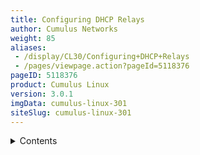 ```yaml
---
title: Configuring DHCP Relays
author: Cumulus Networks
weight: 85
aliases:
 - /display/CL30/Configuring+DHCP+Relays
 - /pages/viewpage.action?pageId=5118376
pageID: 5118376
product: Cumulus Linux
version: 3.0.1
imgData: cumulus-linux-301
siteSlug: cumulus-linux-301
---
```

<details>

You can configure an interface so it can make DHCP relay requests for
IPv4 and IPv6.

To run DHCP for both IPv4 and IPv6, you need to initiate the DHCP relay
and DHCP server twice: once for IPv4 using the `-4` option, and once for
IPv6 using the `-6` option. Following are the configurations on the
host, leaf and DHCP server using the following topology:

{{% imgOld 0 %}}

<summary>Contents </summary>

## <span>Configuring the Relays </span>

Here is the host configuration:

    /etc/network/interfaces
    auto eth1
    iface eth1 inet dhcp
    
    auto eth1
    iface eth1 inet6 dhcp

Here is the leaf configuration:

    cumulus@switch:~$ /usr/sbin/dhcrelay -4 -i swp1 10.0.100.2 -i swp51
    cumulus@switch:~$ /usr/sbin/dhcrelay -6 -l swp1 -u 2001:db8:100::2%swp51

You have to run two independent instances of `dhcrelay`. The `dhcrelay`
feature is part of the `isc-dhcp-relay` services. The format of this
command is below:

    cumulus@switch:~$ /usr/sbin/dhcrelay -4 -i <interface_facing_host> <ip_address_dhcp_server> -i <interface_facing_dhcp_server>
    cumulus@switch:~$ /usr/sbin/dhcrelay -6 -l <interface_facing_host> -u <ip_address_dhcp_server>%<interface_facing_dhcp_server>

See the `man dhcrelay` for more information.

The `systemd` launch scripts can be edited so that the `dhcrelay`
service starts with the switch.

The launch scripts for systemd are located in ` /lib/systemd/system  `.
Edit or create two files as described below:

    cumulus@leaf01:/lib/systemd/system$ cat dhcrelay.service 
    [Unit]
    Description=DHCPv4 Relay Agent Daemon
    Documentation=man:dhcrelay(8)
    After=network-oneline.target networking.service syslog.service
    
    [Service]
    Type=simple
    EnvironmentFile=-/etc/default/isc-dhcp-relay
    # Here, we are expecting the INTF_CMD to contain
    # the -i for each interface specified,
    ExecStart=/usr/sbin/dhcrelay -d -q $INTF_CMD $SERVERS $OPTIONS
    
    [Install]
    WantedBy=multi-user.target

    cumulus@leaf01:/lib/systemd/system$ cat /etc/default/isc-dhcp-relay 
    SERVERS="10.0.100.2"
    
    INTF_CMD="-i swp1 -i swp51"

    cumulus@leaf01:/lib/systemd/system$ cat dhcrelay6.service 
    [Unit]
    Description=DHCPv6 Relay Agent Daemon
    Documentation=man:dhcrelay(8)
    After=network-oneline.target networking.service syslog.service
    
    [Service]
    Type=simple
    EnvironmentFile=-/etc/default/isc-dhcp-relay6
    ExecStart=/usr/sbin/dhcrelay -6 -d -q $INTF_CMD $SERVERS $OPTIONS
    
    [Install]
    WantedBy=multi-user.target

    cumulus@leaf01:/lib/systemd/system$ cat /etc/default/isc-dhcp-relay6 
    SERVERS=" -u 2001:db8:100::2%swp51"
    
    INTF_CMD="-l swp1"

Here is the DHCP server configuration:

    /usr/sbin/dhcpd -6 -cf /etc/dhcp/dhcpd6.conf swp1
    /usr/sbin/dhcpd -4 -cf /etc/dhcp/dhcpd.conf swp1

The configuration files for the two DHCP servers need to have two pools:

  - Pool 1: Subnet overlaps interfaces

  - Pool 2: Subnet that includes the addresses

Here are the sample configurations:

    /etc/dhcp/dhcpd.conf
    subnet 10.0.100.0 netmask 255.255.255.0 {
    }
    subnet 10.0.1.0 netmask 255.255.255.0 {
            range 10.0.1.50 10.0.1.60;
    }

    /etc/dhcp/dhcpd6.conf
    subnet6 2001:db8:100::/64 {
    }
    subnet6 2001:db8:1::/64 {
            range6 2001:db8:1::100 2001:db8:1::200;
    }

Just as you did with the DHCP relay scripts, the `systemd`
initialization scripts can be used to launch the DHCP server at start.
Here are sample configurations:

    cumulus@spine01:/lib/systemd/system$ cat dhcpd.service 
    [Unit]
    Description=DHCPv4 Server Daemon
    Documentation=man:dhcpd(8) man:dhcpd.conf(5)
    After=network-oneline.target networking.service syslog.service
    
    [Service]
    Type=simple
    EnvironmentFile=-/etc/default/isc-dhcp-server
    ExecStart=/usr/sbin/dhcpd -f -q $DHCPD_CONF $DHCPD_PID $INTERFACES $OPTIONS
    
    [Install]
    WantedBy=multi-user.target

    cumulus@spine01:/lib/systemd/system$ cat /etc/default/isc-dhcp-server
    DHCPD_CONF="-cf /etc/dhcp/dhcpd.conf"
    
    INTERFACES="swp1"

    cumulus@spine01:/lib/systemd/system$ cat /etc/dhcp/dhcpd.conf
    ddns-update-style none;
    
    default-lease-time 600;
    max-lease-time 7200;
    
    subnet 10.0.100.0 netmask 255.255.255.0 {
    }
    subnet 10.0.1.0 netmask 255.255.255.0 {
            range 10.0.1.50 10.0.1.60;
    }

    cumulus@spine01:/lib/systemd/system$ cat dhcpd6.service 
    [Unit]
    Description=DHCPv6 Server Daemon
    Documentation=man:dhcpd(8) man:dhcpd.conf(5)
    After=network-oneline.target networking.service syslog.service
    
    [Service]
    Type=simple
    EnvironmentFile=-/etc/default/isc-dhcp-server6
    ExecStart=/usr/sbin/dhcpd -f -q -6 $DHCPD_CONF $DHCPD_PID $INTERFACES $OPTIONS
    
    [Install]
    WantedBy=multi-user.target

    cumulus@spine01:/lib/systemd/system$ cat /etc/default/isc-dhcp-server6
    DHCPD_CONF="-cf /etc/dhcp/dhcpd6.conf"
    
    INTERFACES="swp1"

    cumulus@spine01:/lib/systemd/system$ cat /etc/dhcp/dhcpd6.conf
    ddns-update-style none;
    
    default-lease-time 600;
    max-lease-time 7200;
    
    subnet6 2001:db8:100::/64 {
    }
    subnet6 2001:db8:1::/64 {
            range6 2001:db8:1::100 2001:db8:1::200;
    }

<article id="html-search-results" class="ht-content" style="display: none;">

</article>

<footer id="ht-footer">

</footer>

</details>
